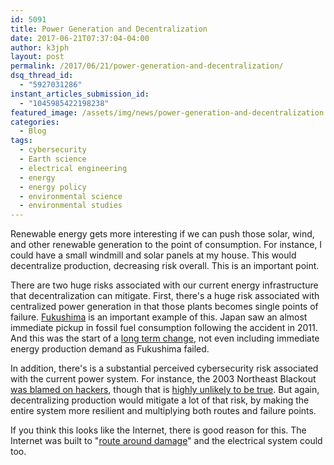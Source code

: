 ```yaml
---
id: 5091
title: Power Generation and Decentralization
date: 2017-06-21T07:37:04-04:00
author: k3jph
layout: post
permalink: /2017/06/21/power-generation-and-decentralization/
dsq_thread_id:
  - "5927031286"
instant_articles_submission_id:
  - "1045985422198238"
featured_image: /assets/img/news/power-generation-and-decentralization.jpg
categories:
  - Blog
tags:
  - cybersecurity
  - Earth science
  - electrical engineering
  - energy
  - energy policy
  - environmental science
  - environmental studies
---
```

Renewable energy gets more interesting if we can push those solar,
wind, and other renewable generation to the point of consumption.
For instance, I could have a small windmill and solar panels at my
house. This would decentralize production, decreasing risk overall.
This is an important point.

There are two huge risks associated with our current energy
infrastructure that decentralization can mitigate. First, there's
a huge risk associated with centralized power generation in that
those plants becomes single points of failure.
[Fukushima](https://www.iaea.org/newscenter/focus/fukushima) is an
important example of this. Japan saw an almost immediate pickup in
fossil fuel consumption following the accident in 2011. And this
was the start of a [long term change](https://lercpa.org/lng-japan/),
not even including immediate energy production demand as Fukushima
failed.

In addition, there's is a substantial perceived cybersecurity risk
associated with the current power system. For instance, the 2003
Northeast Blackout [was blamed on
hackers](https://www.ft.com/content/5bc0b16a-d8b8-11df-8430-00144feabdc0),
though that is [highly unlikely to be
true](/2010/10/18/irresponsible-fearmongering/). But
again, decentralizing production would mitigate a lot of that risk,
by making the entire system more resilient and multiplying both
routes and failure points.

If you think this looks like the Internet, there is good reason for
this.  The Internet was built to "[route around
damage](https://labs.ripe.net/Members/emileaben/does-the-internet-route-around-damage)"
and the electrical system could too.
